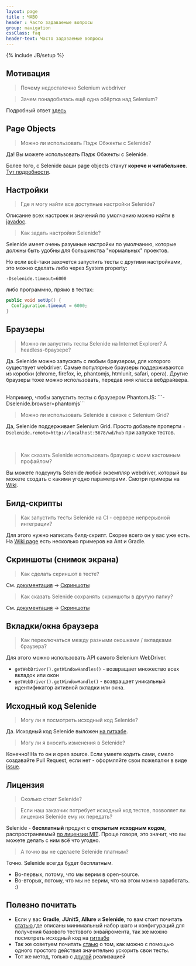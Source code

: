 ```yaml
---
layout: page
title : ЧАВО
header : Часто задаваемые вопросы
group: navigation
cssClass: faq
header-text: Часто задаваемые вопросы
---
```

{% include JB/setup %}

## Мотивация

> Почему недостаточно Selenium webdriver

> Зачем понадобилась ещё одна обёртка над Selenium?

Подробный ответ [здесь](/documentation/selenide-vs-selenium.html)


## Page Objects
> Можно ли использовать Пэдж Обжекты с Selenide?
 
Да! Вы можете использовать Пэдж Обжекты с Selenide.

Более того, с Selenide ваши page objects станут **короче и читабельнее**. [Тут подробности](/documentation/page-objects.html).

## Настройки
> Где я могу найти все доступные настройки Selenide?

Описание всех настроек и значений по умолчанию можно найти в [javadoc](https://selenide.org/javadoc/current/com/codeborne/selenide/Configuration.html).
> Как задать настройки Selenide?

Selenide имеет очень разумные настройки по умолчанию, которые должны быть 
удобны для большинства "нормальных" проектов. 

Но если всё-таки захочется запустить тесты с другими настройками, это можно сделать либо через System property:

```
-Dselenide.timeout=6000
```

либо программно, прямо в тестах:

```java
public void setUp() {
  Configuration.timeout = 6000;
}
```

## Браузеры
>Можно ли запустить тесты Selenide на Internet Explorer? А headless-браузере?

Да.
Selenide можно запускать с любым браузером, для которого существует webdriver. Самые популярные браузеры
поддерживаются из коробки (chrome, firefox, ie, phantomjs, htmlunit, safari, opera).
Другие браузеры тоже можно использовать, передав имя класса вебдрайвера.

<br/>
Например, чтобы запустить тесты с браузером PhantomJS:
```-Dselenide.browser=phantomjs```

<br/>

>Можно ли использовать Selenide в связке с Selenium Grid?

Да, Selenide поддерживает Selenium Grid. Просто добавьте проперти `-Dselenide.remote=http://localhost:5678/wd/hub` при запуске тестов.

<br/>

>Как сказать Selenide использовать браузер с моим кастомным профайлом?

Вы можете подсунуть Selenide любой экземпляр webdriver, который вы можете создать с какими угодно параметрами.
Смотри примеры на [Wiki](https://github.com/codeborne/selenide/wiki/How-Selenide-creates-WebDriver).

## Билд-скрипты

>Как запустить тесты Selenide на CI - сервере непрерывной интеграции?

Для этого нужно написать билд-скрипт. Скорее всего он у вас уже есть.
На [Wiki page](https://github.com/codeborne/selenide/wiki/Build-script/) есть несколько примеров на Ant и Gradle.


## Скриншоты (снимок экрана)

> Как сделать скриншот в тесте?

См. [документация](/documentation.html) -> [Скриншоты](/documentation/screenshots.html)

> Как сказать Selenide сохранять скриншоты в другую папку?

См. [документация](/documentation.html) -> [Скриншоты](/documentation/screenshots.html)


## Вкладки/окна браузера

> Как переключаться между разными окошками / вкладками браузера?

Для этого можно использовать API самого Selenium WebDriver.

  * `getWebDriver().getWindowHandles()` - возвращает множество всех вкладок или окон
  * `getWebDriver().getWindowHandle()` - возвращает уникальный идентификатор активной вкладки или окна.

## Исходный код Selenide

> Могу ли я посмотреть исходный код Selenide?

Да. Исходный код Selenide выложен [на гитхабе](https://github.com/codeborne/selenide/).

> Могу ли я вносить изменения в Selenide?

Конечно! На то он и open source. Если умеете кодить сами, смело создавайте Pull Request, если нет - оформляйте свои
пожелалки в виде [issue](https://github.com/codeborne/selenide/issues).

## Лицензия

> Сколько стоит Selenide?

> Если наш заказчик потребует исходный код тестов, позволяет ли лицензия Selenide ему их передать?

Selenide - __бесплатный__ продукт с __открытым исходным кодом__, распространяемый [по лицензии MIT](https://github.com/codeborne/selenide/blob/master/LICENSE).
Проще говоря, это значит, что вы можете делать с ним всё что угодно.

> А точно вы не сделаете Selenide платным?

Точно. Selenide всегда будет бесплатным. 

* Во-первых, потому, что мы верим в open-source. 
* Во-вторых, потому, что мы не верим, что на этом можно заработать. :)

## Полезно почитать

- Если у вас  **Gradle**, **JUnit5**, **Allure** и **Selenide**, то вам стоит почитать [статью](https://medium.com/@rosolko/simple-allure-2-configuration-for-gradle-8cd3810658dd),где описаны минимальный набор шаго и конфигураций для получения базового тестового энвайромента, так же можно посмотреть исходный код на [гитхабе](https://github.com/rosolko/allure-gradle-configuration)
- Так же советуем почитать [стаью](https://medium.com/@rosolko/boost-you-autotests-with-fast-authorization-b3eee52ecc19) о том, как можно с помощью одного простого действия значительно ускорить свои тесты.
- Тот же метод, только с [другой](https://medium.com/@rosolko/fast-authorization-level-local-storage-6c84e9b3cef1) реализацией
